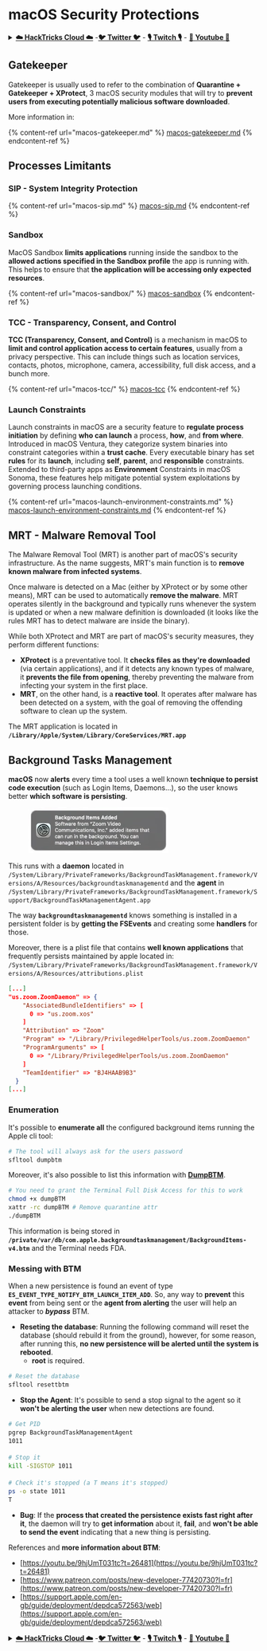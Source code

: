 # macOS Security Protections

<details>

<summary><a href="https://cloud.hacktricks.xyz/pentesting-cloud/pentesting-cloud-methodology"><strong>☁️ HackTricks Cloud ☁️</strong></a> -<a href="https://twitter.com/hacktricks_live"><strong>🐦 Twitter 🐦</strong></a> - <a href="https://www.twitch.tv/hacktricks_live/schedule"><strong>🎙️ Twitch 🎙️</strong></a> - <a href="https://www.youtube.com/@hacktricks_LIVE"><strong>🎥 Youtube 🎥</strong></a></summary>

* Do you work in a **cybersecurity company**? Do you want to see your **company advertised in HackTricks**? or do you want to have access to the **latest version of the PEASS or download HackTricks in PDF**? Check the [**SUBSCRIPTION PLANS**](https://github.com/sponsors/carlospolop)!
* Discover [**The PEASS Family**](https://opensea.io/collection/the-peass-family), our collection of exclusive [**NFTs**](https://opensea.io/collection/the-peass-family)
* Get the [**official PEASS & HackTricks swag**](https://peass.creator-spring.com)
* **Join the** [**💬**](https://emojipedia.org/speech-balloon/) [**Discord group**](https://discord.gg/hRep4RUj7f) or the [**telegram group**](https://t.me/peass) or **follow** me on **Twitter** [**🐦**](https://github.com/carlospolop/hacktricks/tree/7af18b62b3bdc423e11444677a6a73d4043511e9/\[https:/emojipedia.org/bird/README.md)[**@carlospolopm**](https://twitter.com/hacktricks\_live)**.**
* **Share your hacking tricks by submitting PRs to the** [**hacktricks repo**](https://github.com/carlospolop/hacktricks) **and** [**hacktricks-cloud repo**](https://github.com/carlospolop/hacktricks-cloud).

</details>

## Gatekeeper

Gatekeeper is usually used to refer to the combination of **Quarantine + Gatekeeper + XProtect**, 3 macOS security modules that will try to **prevent users from executing potentially malicious software downloaded**.

More information in:

{% content-ref url="macos-gatekeeper.md" %}
[macos-gatekeeper.md](macos-gatekeeper.md)
{% endcontent-ref %}

## Processes Limitants

### SIP - System Integrity Protection

{% content-ref url="macos-sip.md" %}
[macos-sip.md](macos-sip.md)
{% endcontent-ref %}

### Sandbox

MacOS Sandbox **limits applications** running inside the sandbox to the **allowed actions specified in the Sandbox profile** the app is running with. This helps to ensure that **the application will be accessing only expected resources**.

{% content-ref url="macos-sandbox/" %}
[macos-sandbox](macos-sandbox/)
{% endcontent-ref %}

### TCC - **Transparency, Consent, and Control**

**TCC (Transparency, Consent, and Control)** is a mechanism in macOS to **limit and control application access to certain features**, usually from a privacy perspective. This can include things such as location services, contacts, photos, microphone, camera, accessibility, full disk access, and a bunch more.

{% content-ref url="macos-tcc/" %}
[macos-tcc](macos-tcc/)
{% endcontent-ref %}

### Launch Constraints

Launch constraints in macOS are a security feature to **regulate process initiation** by defining **who can launch** a process, **how**, and **from where**. Introduced in macOS Ventura, they categorize system binaries into constraint categories within a **trust cache**. Every executable binary has set **rules** for its **launch**, including **self**, **parent**, and **responsible** constraints. Extended to third-party apps as **Environment** Constraints in macOS Sonoma, these features help mitigate potential system exploitations by governing process launching conditions.

{% content-ref url="macos-launch-environment-constraints.md" %}
[macos-launch-environment-constraints.md](macos-launch-environment-constraints.md)
{% endcontent-ref %}

## MRT - Malware Removal Tool

The Malware Removal Tool (MRT) is another part of macOS's security infrastructure. As the name suggests, MRT's main function is to **remove known malware from infected systems**.

Once malware is detected on a Mac (either by XProtect or by some other means), MRT can be used to automatically **remove the malware**. MRT operates silently in the background and typically runs whenever the system is updated or when a new malware definition is downloaded (it looks like the rules MRT has to detect malware are inside the binary).

While both XProtect and MRT are part of macOS's security measures, they perform different functions:

* **XProtect** is a preventative tool. It **checks files as they're downloaded** (via certain applications), and if it detects any known types of malware, it **prevents the file from opening**, thereby preventing the malware from infecting your system in the first place.
* **MRT**, on the other hand, is a **reactive tool**. It operates after malware has been detected on a system, with the goal of removing the offending software to clean up the system.

The MRT application is located in **`/Library/Apple/System/Library/CoreServices/MRT.app`**

## Background Tasks Management

**macOS** now **alerts** every time a tool uses a well known **technique to persist code execution** (such as Login Items, Daemons...), so the user knows better **which software is persisting**.

<figure><img src="../../../.gitbook/assets/image (711).png" alt=""><figcaption></figcaption></figure>

This runs with a **daemon** located in `/System/Library/PrivateFrameworks/BackgroundTaskManagement.framework/Versions/A/Resources/backgroundtaskmanagementd` and the **agent** in `/System/Library/PrivateFrameworks/BackgroundTaskManagement.framework/Support/BackgroundTaskManagementAgent.app`

The way **`backgroundtaskmanagementd`** knows something is installed in a persistent folder is by **getting the FSEvents** and creating some **handlers** for those.

Moreover, there is a plist file that contains **well known applications** that frequently persists maintained by apple located in: `/System/Library/PrivateFrameworks/BackgroundTaskManagement.framework/Versions/A/Resources/attributions.plist`

```json
[...]
"us.zoom.ZoomDaemon" => {
    "AssociatedBundleIdentifiers" => [
      0 => "us.zoom.xos"
    ]
    "Attribution" => "Zoom"
    "Program" => "/Library/PrivilegedHelperTools/us.zoom.ZoomDaemon"
    "ProgramArguments" => [
      0 => "/Library/PrivilegedHelperTools/us.zoom.ZoomDaemon"
    ]
    "TeamIdentifier" => "BJ4HAAB9B3"
  }
[...]
```

### Enumeration

It's possible to **enumerate all** the configured background items running the Apple cli tool:

```bash
# The tool will always ask for the users password
sfltool dumpbtm
```

Moreover, it's also possible to list this information with [**DumpBTM**](https://github.com/objective-see/DumpBTM).

```bash
# You need to grant the Terminal Full Disk Access for this to work
chmod +x dumpBTM
xattr -rc dumpBTM # Remove quarantine attr
./dumpBTM
```

This information is being stored in **`/private/var/db/com.apple.backgroundtaskmanagement/BackgroundItems-v4.btm`** and the Terminal needs FDA.

### Messing with BTM

When a new persistence is found an event of type **`ES_EVENT_TYPE_NOTIFY_BTM_LAUNCH_ITEM_ADD`**. So, any way to **prevent** this **event** from being sent or the **agent from alerting** the user will help an attacker to _**bypass**_ BTM.

* **Reseting the database**: Running the following command will reset the database (should rebuild it from the ground), however, for some reason, after running this, **no new persistence will be alerted until the system is rebooted**.
  * **root** is required.

```bash
# Reset the database
sfltool resettbtm
```

* **Stop the Agent**: It's possible to send a stop signal to the agent so it **won't be alerting the user** when new detections are found.

```bash
# Get PID
pgrep BackgroundTaskManagementAgent
1011

# Stop it
kill -SIGSTOP 1011

# Check it's stopped (a T means it's stopped)
ps -o state 1011
T
```

* **Bug**: If the **process that created the persistence exists fast right after it**, the daemon will try to **get information** about it, **fail**, and **won't be able to send the event** indicating that a new thing is persisting.

References and **more information about BTM**:

* [https://youtu.be/9hjUmT031tc?t=26481](https://youtu.be/9hjUmT031tc?t=26481)
* [https://www.patreon.com/posts/new-developer-77420730?l=fr](https://www.patreon.com/posts/new-developer-77420730?l=fr)
* [https://support.apple.com/en-gb/guide/deployment/depdca572563/web](https://support.apple.com/en-gb/guide/deployment/depdca572563/web)

<details>

<summary><a href="https://cloud.hacktricks.xyz/pentesting-cloud/pentesting-cloud-methodology"><strong>☁️ HackTricks Cloud ☁️</strong></a> -<a href="https://twitter.com/hacktricks_live"><strong>🐦 Twitter 🐦</strong></a> - <a href="https://www.twitch.tv/hacktricks_live/schedule"><strong>🎙️ Twitch 🎙️</strong></a> - <a href="https://www.youtube.com/@hacktricks_LIVE"><strong>🎥 Youtube 🎥</strong></a></summary>

* Do you work in a **cybersecurity company**? Do you want to see your **company advertised in HackTricks**? or do you want to have access to the **latest version of the PEASS or download HackTricks in PDF**? Check the [**SUBSCRIPTION PLANS**](https://github.com/sponsors/carlospolop)!
* Discover [**The PEASS Family**](https://opensea.io/collection/the-peass-family), our collection of exclusive [**NFTs**](https://opensea.io/collection/the-peass-family)
* Get the [**official PEASS & HackTricks swag**](https://peass.creator-spring.com)
* **Join the** [**💬**](https://emojipedia.org/speech-balloon/) [**Discord group**](https://discord.gg/hRep4RUj7f) or the [**telegram group**](https://t.me/peass) or **follow** me on **Twitter** [**🐦**](https://github.com/carlospolop/hacktricks/tree/7af18b62b3bdc423e11444677a6a73d4043511e9/\[https:/emojipedia.org/bird/README.md)[**@carlospolopm**](https://twitter.com/hacktricks\_live)**.**
* **Share your hacking tricks by submitting PRs to the** [**hacktricks repo**](https://github.com/carlospolop/hacktricks) **and** [**hacktricks-cloud repo**](https://github.com/carlospolop/hacktricks-cloud).

</details>
